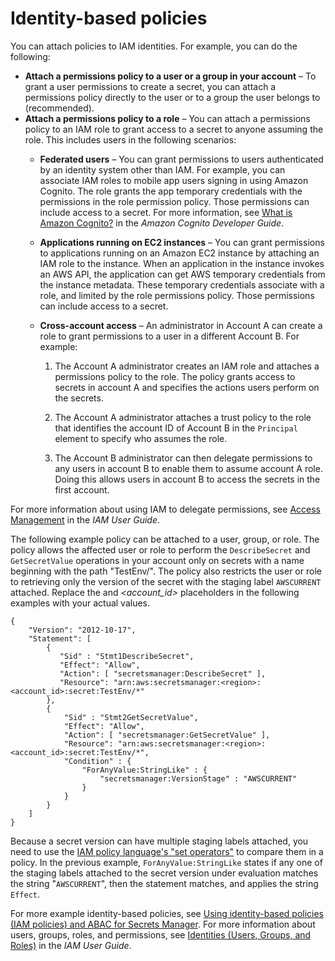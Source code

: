# Identity\-based policies<a name="auth-and-access_iam-policies"></a>

You can attach policies to IAM identities\. For example, you can do the following:
+ **Attach a permissions policy to a user or a group in your account** – To grant a user permissions to create a secret, you can attach a permissions policy directly to the user or to a group the user belongs to \(recommended\)\.
+ **Attach a permissions policy to a role** – You can attach a permissions policy to an IAM role to grant access to a secret to anyone assuming the role\. This includes users in the following scenarios:
  + **Federated users** – You can grant permissions to users authenticated by an identity system other than IAM\. For example, you can associate IAM roles to mobile app users signing in using Amazon Cognito\. The role grants the app temporary credentials with the permissions in the role permission policy\. Those permissions can include access to a secret\. For more information, see [What is Amazon Cognito?](https://docs.aws.amazon.com/cognito/latest/developerguide/what-is-amazon-cognito.html) in the *Amazon Cognito Developer Guide*\. 
  + **Applications running on EC2 instances** – You can grant permissions to applications running on an Amazon EC2 instance by attaching an IAM role to the instance\. When an application in the instance invokes an AWS API, the application can get AWS temporary credentials from the instance metadata\. These temporary credentials associate with a role, and limited by the role permissions policy\. Those permissions can include access to a secret\.
  + **Cross\-account access** – An administrator in Account A can create a role to grant permissions to a user in a different Account B\. For example:

    1. The Account A administrator creates an IAM role and attaches a permissions policy to the role\. The policy grants access to secrets in account A and specifies the actions users perform on the secrets\.

    1. The Account A administrator attaches a trust policy to the role that identifies the account ID of Account B in the `Principal` element to specify who assumes the role\.

    1. The Account B administrator can then delegate permissions to any users in account B to enable them to assume account A role\. Doing this allows users in account B to access the secrets in the first account\. 

For more information about using IAM to delegate permissions, see [Access Management](https://docs.aws.amazon.com/IAM/latest/UserGuide/access.html) in the *IAM User Guide*\.

The following example policy can be attached to a user, group, or role\. The policy allows the affected user or role to perform the `DescribeSecret` and `GetSecretValue` operations in your account only on secrets with a name beginning with the path "TestEnv/"\. The policy also restricts the user or role to retrieving only the version of the secret with the staging label `AWSCURRENT` attached\. Replace the *<region>* and *<account\_id>* placeholders in the following examples with your actual values\.

```
{
    "Version": "2012-10-17",
    "Statement": [
        {
           "Sid" : "Stmt1DescribeSecret",  
           "Effect": "Allow",
           "Action": [ "secretsmanager:DescribeSecret" ],
           "Resource": "arn:aws:secretsmanager:<region>:<account_id>:secret:TestEnv/*"
        },
        {
            "Sid" : "Stmt2GetSecretValue",  
            "Effect": "Allow",
            "Action": [ "secretsmanager:GetSecretValue" ],
            "Resource": "arn:aws:secretsmanager:<region>:<account_id>:secret:TestEnv/*",
            "Condition" : { 
                "ForAnyValue:StringLike" : {
                    "secretsmanager:VersionStage" : "AWSCURRENT" 
                } 
            }
        }
    ]
}
```

Because a secret version can have multiple staging labels attached, you need to use the [IAM policy language's "set operators"](https://docs.aws.amazon.com/IAM/latest/UserGuide/reference_policies_multi-value-conditions.html) to compare them in a policy\. In the previous example, `ForAnyValue:StringLike` states if any one of the staging labels attached to the secret version under evaluation matches the string "`AWSCURRENT`", then the statement matches, and applies the string `Effect`\.

For more example identity\-based policies, see [Using identity\-based policies \(IAM policies\) and ABAC for Secrets Manager](auth-and-access_identity-based-policies.md)\. For more information about users, groups, roles, and permissions, see [Identities \(Users, Groups, and Roles\)](https://docs.aws.amazon.com/IAM/latest/UserGuide/id.html) in the *IAM User Guide*\.